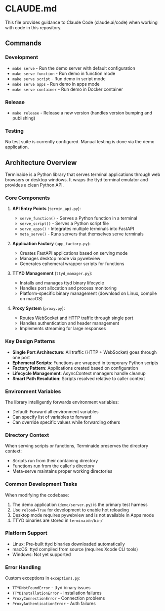 # CLAUDE.md

This file provides guidance to Claude Code (claude.ai/code) when working with code in this repository.

## Commands

### Development
- `make serve` - Run the demo server with default configuration
- `make serve function` - Run demo in function mode
- `make serve script` - Run demo in script mode
- `make serve apps` - Run demo in apps mode
- `make serve container` - Run demo in Docker container

### Release
- `make release` - Release a new version (handles version bumping and publishing)

### Testing
No test suite is currently configured. Manual testing is done via the demo application.

## Architecture Overview

Terminaide is a Python library that serves terminal applications through web browsers or desktop windows. It wraps the ttyd terminal emulator and provides a clean Python API.

### Core Components

1. **API Entry Points** (`termin_api.py`):
   - `serve_function()` - Serves a Python function in a terminal
   - `serve_script()` - Serves a Python script file
   - `serve_apps()` - Integrates multiple terminals into FastAPI
   - `meta_serve()` - Runs servers that themselves serve terminals

2. **Application Factory** (`app_factory.py`):
   - Creates FastAPI applications based on serving mode
   - Manages desktop mode via pywebview
   - Generates ephemeral wrapper scripts for functions

3. **TTYD Management** (`ttyd_manager.py`):
   - Installs and manages ttyd binary lifecycle
   - Handles port allocation and process monitoring
   - Platform-specific binary management (download on Linux, compile on macOS)

4. **Proxy System** (`proxy.py`):
   - Routes WebSocket and HTTP traffic through single port
   - Handles authentication and header management
   - Implements streaming for large responses

### Key Design Patterns

- **Single Port Architecture**: All traffic (HTTP + WebSocket) goes through one port
- **Ephemeral Scripts**: Functions are wrapped in temporary Python scripts
- **Factory Pattern**: Applications created based on configuration
- **Lifecycle Management**: AsyncContext managers handle cleanup
- **Smart Path Resolution**: Scripts resolved relative to caller context

### Environment Variables

The library intelligently forwards environment variables:
- Default: Forward all environment variables
- Can specify list of variables to forward
- Can override specific values while forwarding others

### Directory Context

When serving scripts or functions, Terminaide preserves the directory context:
- Scripts run from their containing directory
- Functions run from the caller's directory
- Meta-serve maintains proper working directories

### Common Development Tasks

When modifying the codebase:
1. The demo application (`demo/server.py`) is the primary test harness
2. Use `reload=True` for development to enable hot reloading
3. Desktop mode requires pywebview and is not available in Apps mode
4. TTYD binaries are stored in `terminaide/bin/`

### Platform Support

- Linux: Pre-built ttyd binaries downloaded automatically
- macOS: ttyd compiled from source (requires Xcode CLI tools)
- Windows: Not yet supported

### Error Handling

Custom exceptions in `exceptions.py`:
- `TTYDNotFoundError` - ttyd binary issues
- `TTYDInstallationError` - Installation failures
- `ProxyConnectionError` - Connection problems
- `ProxyAuthenticationError` - Auth failures